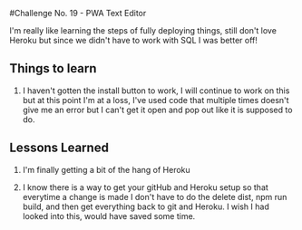 #Challenge No. 19 - PWA Text Editor


I'm really like learning the steps of fully deploying things, still don't love Heroku but since we didn't have to work with SQL I was better off!

## Things to learn

1. I haven't gotten the install button to work, I will continue to work on this but at this point I'm at a loss, I've used code that multiple times doesn't give me an error but I can't get it open and pop out like it is supposed to do. 

## Lessons Learned

1. I'm finally getting a bit of the hang of Heroku

2. I know there is a way to get your gitHub and Heroku setup so that everytime a change is made I don't have
to do the delete dist, npm run build, and then get everything back to git and Heroku. I wish I had looked into this, would have saved some time.